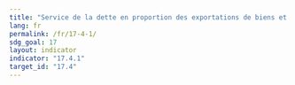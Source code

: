 ```yaml
---
title: "Service de la dette en proportion des exportations de biens et services"
lang: fr
permalink: /fr/17-4-1/
sdg_goal: 17
layout: indicator
indicator: "17.4.1"
target_id: "17.4"
---
```



